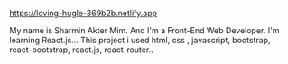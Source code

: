 https://loving-hugle-369b2b.netlify.app


My name is Sharmin Akter Mim. And I'm a Front-End Web Developer. I'm learning React.js...
This project i used html, css , javascript, bootstrap, react-bootstrap, react.js, react-router..
